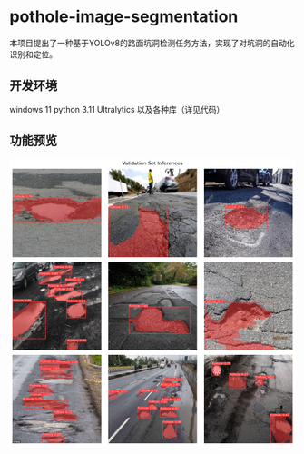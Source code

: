 # pothole-image-segmentation
本项目提出了一种基于YOLOv8的路面坑洞检测任务方法，实现了对坑洞的自动化识别和定位。

## 开发环境
windows 11
python 3.11
Ultralytics
以及各种库（详见代码）

## 功能预览
![效果图片](.\output.png)
